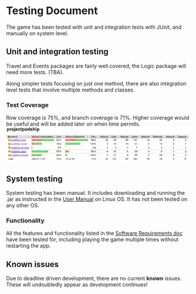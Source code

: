 # Testing Document

The game has been tested with unit and integration tests with JUnit, and manually on system level.

## Unit and integration testing

Travel and Events packages are fairly well covered, the Logic package will need more tests. (TBA).

Along simpler tests focusing on just one method, there are also integration level tests that involve multiple methods and classes.

### Test Coverage
Row coverage is 75%, and branch coverage is 71%. Higher coverage would be useful and will be added later on when time permits.
![Jacoco report](https://github.com/Granigan/otm-harjoitustyo/blob/master/documentation/images/jacoco_report.png)


## System testing
System testing has been manual. It includes downloading and running the .jar as instructed in the [User Manual](https://github.com/Granigan/otm-harjoitustyo/blob/master/documentation/user_manual.md) on Linux OS. It has not been tested on any other OS.

### Functionality
All the features and functionality listed in the [Software Requirements doc](https://github.com/Granigan/otm-harjoitustyo/blob/master/documentation/software_requirements.md) have been tested for, including playing the game multiple times without restarting the app.

## Known issues
Due to deadline driven development, there are no current **known** issues. These will undoubtedly appear as development continues!
